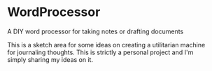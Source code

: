 # WordProcessor
A DIY word processor for taking notes or drafting documents

This is a sketch area for some ideas on creating a utilitarian machine  
for journaling thoughts. This is strictly a personal project and I'm  
simply sharing my ideas on it.

